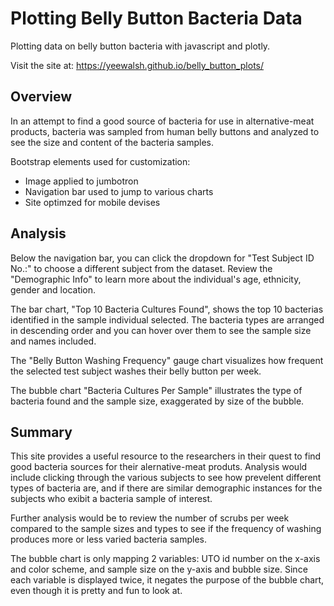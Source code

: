 # Plotting Belly Button Bacteria Data
Plotting data on belly button bacteria with javascript and plotly.

Visit the site at: https://yeewalsh.github.io/belly_button_plots/

## Overview
In an attempt to find a good source of bacteria for use in alternative-meat products, bacteria was sampled from human belly buttons and analyzed to see the size and content of the bacteria samples. 

Bootstrap elements used for customization:
* Image applied to jumbotron
* Navigation bar used to jump to various charts
* Site optimzed for mobile devises

## Analysis


Below the navigation bar, you can click the dropdown for "Test Subject ID No.:" to choose a different subject from the dataset. Review the "Demographic Info" to learn more about the individual's age, ethnicity, gender and location. 

The bar chart, "Top 10 Bacteria Cultures Found", shows the top 10 bacterias identified in the sample individual selected. The bacteria types are arranged in descending order and you can hover over them to see the sample size and names included. 

The "Belly Button Washing Frequency" gauge chart visualizes how frequent the selected test subject washes their belly button per week. 

The bubble chart "Bacteria Cultures Per Sample" illustrates the type of bacteria found and the sample size, exaggerated by size of the bubble. 

## Summary

This site provides a useful resource to the researchers in their quest to find good bacteria sources for their alernative-meat produts. Analysis would include clicking through the various subjects to see how prevelent different types of bacteria are, and if there are similar demographic instances for the subjects who exibit a bacteria sample of interest. 

Further analysis would be to review the number of scrubs per week compared to the sample sizes and types to see if the frequency of washing produces more or less varied bacteria samples. 

The bubble chart is only mapping 2 variables: UTO id number on the x-axis and color scheme, and sample size on the y-axis and bubble size. Since each variable is displayed twice, it negates the purpose of the bubble chart, even though it is pretty and fun to look at.
